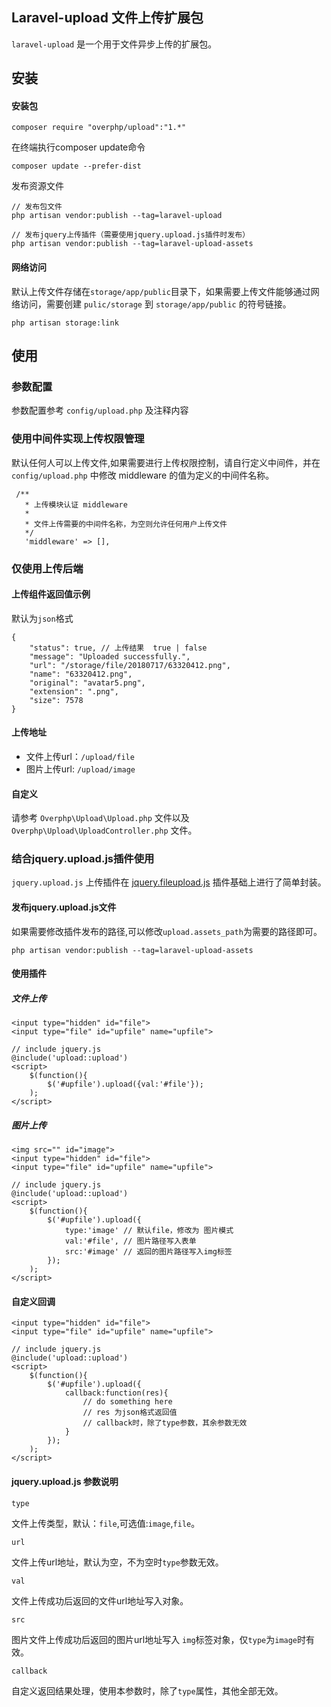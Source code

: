 ## Laravel-upload 文件上传扩展包
`laravel-upload` 是一个用于文件异步上传的扩展包。
## 安装
#### 安装包

 ```
 composer require "overphp/upload":"1.*"
 ```

在终端执行composer update命令

```
composer update --prefer-dist
```

发布资源文件

```
// 发布包文件
php artisan vendor:publish --tag=laravel-upload

// 发布jquery上传插件（需要使用jquery.upload.js插件时发布）
php artisan vendor:publish --tag=laravel-upload-assets
```

#### 网络访问
默认上传文件存储在`storage/app/public`目录下，如果需要上传文件能够通过网络访问，需要创建 `pulic/storage` 到 `storage/app/public` 的符号链接。

```
php artisan storage:link
```

## 使用
### 参数配置
参数配置参考 `config/upload.php` 及注释内容

### 使用中间件实现上传权限管理
默认任何人可以上传文件,如果需要进行上传权限控制，请自行定义中间件，并在 `config/upload.php` 中修改 middleware 的值为定义的中间件名称。


```
 /**
   * 上传模块认证 middleware
   *
   * 文件上传需要的中间件名称，为空则允许任何用户上传文件
   */
   'middleware' => [],
```
 
### 仅使用上传后端
#### 上传组件返回值示例
默认为`json`格式

```
{
    "status": true, // 上传结果  true | false
    "message": "Uploaded successfully.", 
    "url": "/storage/file/20180717/63320412.png", 
    "name": "63320412.png",
    "original": "avatar5.png",
    "extension": ".png",
    "size": 7578
}
```
#### 上传地址
- 文件上传url：`/upload/file` 
- 图片上传url: `/upload/image`

#### 自定义
请参考 `Overphp\Upload\Upload.php` 文件以及 `Overphp\Upload\UploadController.php` 文件。

### 结合jquery.upload.js插件使用
`jquery.upload.js` 上传插件在 [jquery.fileupload.js](https://github.com/blueimp/jQuery-File-Upload) 插件基础上进行了简单封装。 

#### 发布jquery.upload.js文件
如果需要修改插件发布的路径,可以修改`upload.assets_path`为需要的路径即可。

```
php artisan vendor:publish --tag=laravel-upload-assets
```

#### 使用插件
##### 文件上传

```
<input type="hidden" id="file">
<input type="file" id="upfile" name="upfile">

// include jquery.js
@include('upload::upload')
<script>
	$(function(){
		$('#upfile').upload({val:'#file'});
	);
</script>
```

##### 图片上传

```
<img src="" id="image">
<input type="hidden" id="file">
<input type="file" id="upfile" name="upfile">

// include jquery.js
@include('upload::upload')
<script>
	$(function(){
		$('#upfile').upload({
			type:'image' // 默认file，修改为 图片模式
			val:'#file', // 图片路径写入表单
			src:'#image' // 返回的图片路径写入img标签
		});
	);
</script>
```

#### 自定义回调

```
<input type="hidden" id="file">
<input type="file" id="upfile" name="upfile">

// include jquery.js
@include('upload::upload')
<script>
	$(function(){
		$('#upfile').upload({
			callback:function(res){
				// do something here
				// res 为json格式返回值
				// callback时，除了type参数，其余参数无效
			}
		});
	);
</script>
```

#### jquery.upload.js 参数说明
`type`

文件上传类型，默认：`file`,可选值:`image`,`file`。

`url`

文件上传url地址，默认为空，不为空时`type`参数无效。

`val`

文件上传成功后返回的文件url地址写入对象。

`src`

图片文件上传成功后返回的图片url地址写入 `img`标签对象，仅`type`为`image`时有效。

`callback`

自定义返回结果处理，使用本参数时，除了`type`属性，其他全部无效。






